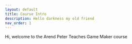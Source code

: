 ```yaml
---
layout: default
title: Course Intro
description: Hello darkness my old friend
nav_order: 1
---
```


Hi, welcome to the Arend Peter Teaches Game Maker course
